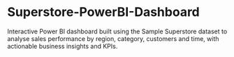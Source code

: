 # Superstore-PowerBI-Dashboard
Interactive Power BI dashboard built using the Sample Superstore dataset to analyse sales performance by region, category, customers and time, with actionable business insights and KPIs.
